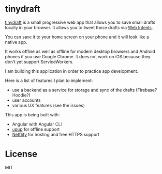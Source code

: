 # tinydraft

[tinydraft](https://tinydraft.net) is a small progressive web app that allows you to save small drafts locally in your browser. It allows you to tweet those drafts via [Web Intents](https://dev.twitter.com/web/intents).

You can save it to your home screen on your phone and it will look like a native app.

It works offline as well as offline for modern desktop browsers and Android phones if you use Google Chrome. It does not work on iOS because they don't yet support ServiceWorkers. 

I am building this application in order to practice app development. 

Here is a list of features I plan to implement: 

- use a backend as a service for storage and sync of the drafts (Firebase? Hoodie?)
- user accounts
- various UX features (see the issues)

This app is being built with: 

- Angular with Angular CLI 
- [upup](https://www.talater.com/upup/) for offline support
- [Netflify](https://netlify.com) for hosting and free HTTPS support 

# License
MIT
 